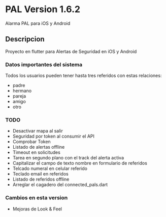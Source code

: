 # PAL Version 1.6.2

Alarma PAL para iOS y Android

## Descripcion
Proyecto en flutter para Alertas de Seguridad en iOS y Android

### Datos importantes del sistema 
Todos los usuarios pueden tener hasta tres referidos con estas relaciones:
- padre
- hermano
- pareja
- amigo
- otro

### TODO
- Desactivar mapa al salir
- Seguridad por token al consumir el API
- Comprobar Token
- Listado de alertas offline
- Timeout en solicitudes
- Tarea en segundo plano con el track del alerta activa
- Capitalizar el campo de texto nombre en formulario de referidos
- Telcado numeral en celular referido
- Teclado email en referidos
- Listado de referidos offline
- Arreglar el cagadero del connected_pals.dart

### Cambios en esta version
- Mejoras de Look & Feel